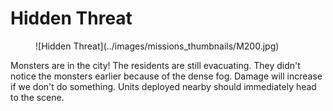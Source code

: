 # Hidden Threat

<figure markdown>
![Hidden Threat](../images/missions_thumbnails/M200.jpg)
</figure>

Monsters are in the city!
The residents are still evacuating. They didn't notice the monsters earlier because of the dense fog.
Damage will increase if we don't do something. Units deployed nearby should immediately head to the scene.
